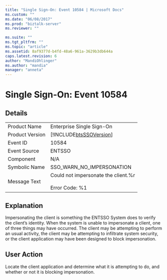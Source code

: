 ```yaml
---
title: "Single Sign-On: Event 10584 | Microsoft Docs"
ms.custom: ""
ms.date: "06/08/2017"
ms.prod: "biztalk-server"
ms.reviewer: ""

ms.suite: ""
ms.tgt_pltfrm: ""
ms.topic: "article"
ms.assetid: 8af9377d-b4fd-48a6-961a-3629b3db644a
caps.latest.revision: 6
author: "MandiOhlinger"
ms.author: "mandia"
manager: "anneta"
---
```

# Single Sign-On: Event 10584
## Details  
  
|||  
|-|-|  
|Product Name|Enterprise Single Sign-On|  
|Product Version|[!INCLUDE[btsSSOVersion](../includes/btsssoversion-md.md)]|  
|Event ID|10584|  
|Event Source|ENTSSO|  
|Component|N/A|  
|Symbolic Name|SSO_WARN_NO_IMPERSONATION|  
|Message Text|Could not impersonate the client.%r<br /><br /> Error Code: %1|  
  
## Explanation  
 Impersonating the client is something the ENTSSO System does to verify the client’s identity. When the system is unable to impersonate a client, one of three things may have occurred. The client may be attempting to perform an usual activity, the client may be attempting to infiltrate system security, or the client application may have been designed to block impersonation.  
  
## User Action  
 Locate the client application and determine what it is attempting to do, and whether or not it is blocking impersonation.